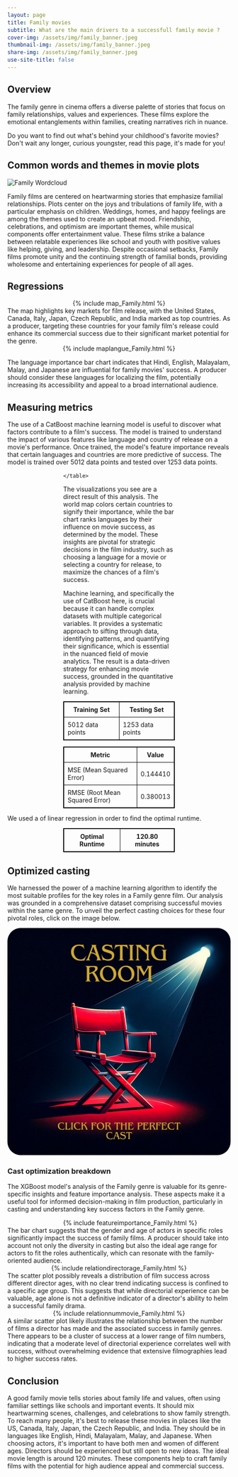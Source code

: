 ```yaml
---
layout: page
title: Family movies
subtitle: What are the main drivers to a successfull family movie ? 
cover-img: /assets/img/family_banner.jpeg
thumbnail-img: /assets/img/family_banner.jpeg
share-img: /assets/img/family_banner.jpeg
use-site-title: false
---
```


  

## Overview

The family genre in cinema offers a diverse palette of stories that focus on family relationships, values and experiences. These films explore the emotional entanglements within families, creating narratives rich in nuance. 

Do you want to find out what's behind your childhood's favorite movies? Don't wait any longer, curious youngster, read this page, it's made for you!

## Common words and themes in movie plots
![Family Wordcloud](/assets/img/wordclouds/empath/Family_wordcloud.png)

Family films are centered on heartwarming stories that emphasize familial relationships. Plots center on the joys and tribulations of family life, with a particular emphasis on children. Weddings, homes, and happy feelings are among the themes used to create an upbeat mood. Friendship, celebrations, and optimism are important themes, while musical components offer entertainment value. These films strike a balance between relatable experiences like school and youth with positive values like helping, giving, and leadership. Despite occasional setbacks, Family films promote unity and the continuing strength of familial bonds, providing wholesome and entertaining experiences for people of all ages.

## Regressions
<div style="width: 100%;display: flex; justify-content: center;">
  {% include map_Family.html %}
</div>
The map highlights key markets for film release, with the United States, Canada, Italy, Japan, Czech Republic, and India marked as top countries. As a producer, targeting these countries for your family film's release could enhance its commercial success due to their significant market potential for the genre.

<div style="width: 100%;display: flex; justify-content: center;">
  {% include maplangue_Family.html %}
</div>

The language importance bar chart indicates that Hindi, English, Malayalam, Malay, and Japanese are influential for family movies' success. A producer should consider these languages for localizing the film, potentially increasing its accessibility and appeal to a broad international audience.

## Measuring metrics

The use of a CatBoost machine learning model is useful to discover what factors contribute to a film's success. The model is trained to understand the impact of various features like language and country of release on a movie's performance. Once trained, the model's feature importance reveals that certain languages and countries are more predictive of success. The model is trained over 5012 data points and tested over 1253 data points.

<div style="margin:auto; width:50%;">
    <table style="width:100%; border: 1px solid black; border-collapse: collapse;">
        <tr style="border: 1px solid black;">
            <th style="border: 1px solid black; padding: 8px;">Training Set</th>
            <th style="border: 1px solid black; padding: 8px;">Testing Set</th>
        </tr>
        <tr style="border: 1px solid black;">
            <td style="border: 1px solid black; padding: 8px;">5012 data points</td>
            <td style="border: 1px solid black; padding: 8px;">1253 data points</td>
        </tr>
        
    </table>
</div>

The visualizations you see are a direct result of this analysis. The world map colors certain countries to signify their importance, while the bar chart ranks languages by their influence on movie success, as determined by the model. These insights are pivotal for strategic decisions in the film industry, such as choosing a language for a movie or selecting a country for release, to maximize the chances of a film's success.

Machine learning, and specifically the use of CatBoost here, is crucial because it can handle complex datasets with multiple categorical variables. It provides a systematic approach to sifting through data, identifying patterns, and quantifying their significance, which is essential in the nuanced field of movie analytics. The result is a data-driven strategy for enhancing movie success, grounded in the quantitative analysis provided by machine learning.

<div style="margin:auto; width:50%;">
    <table style="width:100%; border: 1px solid black; border-collapse: collapse;">
        <tr style="border: 1px solid black;">
            <th style="border: 1px solid black; padding: 8px;">Metric</th>
            <th style="border: 1px solid black; padding: 8px;">Value</th>
        </tr>
        <tr style="border: 1px solid black;">
            <td style="border: 1px solid black; padding: 8px;">MSE (Mean Squared Error)</td>
            <td style="border: 1px solid black; padding: 8px;">0.144410</td>
        </tr>
        <tr style="border: 1px solid black;">
            <td style="border: 1px solid black; padding: 8px;">RMSE (Root Mean Squared Error)</td>
            <td style="border: 1px solid black; padding: 8px;">0.380013</td>
        </tr>
        <!--
        <tr style="border: 1px solid black;">
            <td style="border: 1px solid black; padding: 8px;">R² (R-squared)</td>
            <td style="border: 1px solid black; padding: 8px;">0.009276</td>
        </tr>-->
    </table>
</div>
We used a of linear regression in order to find the optimal runtime.
<div style="width:50%; margin-left: auto; margin-right: auto;">
    <table style="width:100%; border: 1px solid black; border-collapse: collapse;">
        <tr style="border: 1px solid black;">
            <th style="border: 1px solid black; padding: 8px;">Optimal Runtime</th>
            <th style="border: 1px solid black; padding: 8px;">120.80 minutes</th>
        </tr>
    </table>
</div>

## Optimized casting

We harnessed the power of a machine learning algorithm to identify the most suitable profiles for the key roles in a Family genre film. Our analysis was grounded in a comprehensive dataset comprising successful movies within the same genre. To unveil the perfect casting choices for these four pivotal roles, click on the image below.

<div style="width: 100%;display: flex; justify-content: center;">
  <a href="/family_cast.html"><img src="/assets/img/casting.png" alt="cast" style="width:512px;height:512px;border-radius: 30px;"></a>
</div>

### Cast optimization breakdown

The XGBoost model's analysis of the Family genre is valuable for its genre-specific insights and feature importance analysis. These aspects make it a useful tool for informed decision-making in film production, particularly in casting and understanding key success factors in the Family genre.

<div style="width: 110%;display: flex; justify-content: center;">
  {% include featureimportance_Family.html %}
</div>
The bar chart suggests that the gender and age of actors in specific roles significantly impact the success of family films. A producer should take into account not only the diversity in casting but also the ideal age range for actors to fit the roles authentically, which can resonate with the family-oriented audience.

<div style="width: 100%;display: flex; justify-content: center;">
  {% include relationdirectorage_Family.html %}
</div>
The scatter plot possibly reveals a distribution of film success across different director ages, with no clear trend indicating success is confined to a specific age group. This suggests that while directorial experience can be valuable, age alone is not a definitive indicator of a director's ability to helm a successful family drama.
<div style="width: 100%;display: flex; justify-content: center;">
  {% include relationnummovie_Family.html %}
</div>
A similar scatter plot likely illustrates the relationship between the number of films a director has made and the associated success in family genres. There appears to be a cluster of success at a lower range of film numbers, indicating that a moderate level of directorial experience correlates well with success, without overwhelming evidence that extensive filmographies lead to higher success rates.


## Conclusion
A good family movie tells stories about family life and values, often using familiar settings like schools and important events. It should mix heartwarming scenes, challenges, and celebrations to show family strength. To reach many people, it's best to release these movies in places like the US, Canada, Italy, Japan, the Czech Republic, and India. They should be in languages like English, Hindi, Malayalam, Malay, and Japanese. When choosing actors, it's important to have both men and women of different ages. Directors should be experienced but still open to new ideas. The ideal movie length is around 120 minutes. These components help to craft family films with the potential for high audience appeal and commercial success.
    
  
